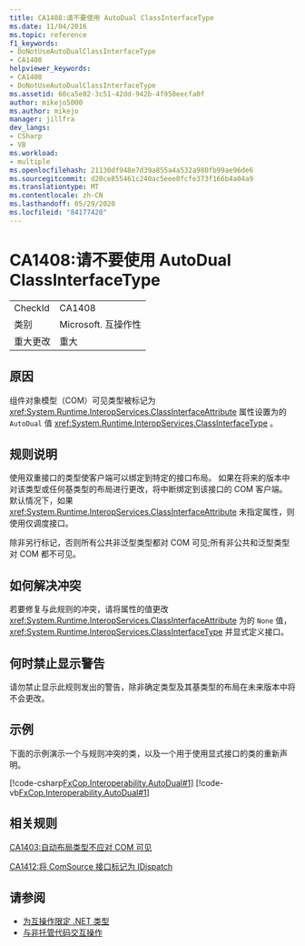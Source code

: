 ```yaml
---
title: CA1408:请不要使用 AutoDual ClassInterfaceType
ms.date: 11/04/2016
ms.topic: reference
f1_keywords:
- DoNotUseAutoDualClassInterfaceType
- CA1408
helpviewer_keywords:
- CA1408
- DoNotUseAutoDualClassInterfaceType
ms.assetid: 60ca5e02-3c51-42dd-942b-4f950eecfa0f
author: mikejo5000
ms.author: mikejo
manager: jillfra
dev_langs:
- CSharp
- VB
ms.workload:
- multiple
ms.openlocfilehash: 21130df948e7d39a855a4a532a980fb99ae96de6
ms.sourcegitcommit: d20ce855461c240ac5eee0fcfe373f166b4a04a9
ms.translationtype: MT
ms.contentlocale: zh-CN
ms.lasthandoff: 05/29/2020
ms.locfileid: "84177420"
---
```

# <a name="ca1408-do-not-use-autodual-classinterfacetype"></a>CA1408:请不要使用 AutoDual ClassInterfaceType

|||
|-|-|
|CheckId|CA1408|
|类别|Microsoft. 互操作性|
|重大更改|重大|

## <a name="cause"></a>原因
组件对象模型（COM）可见类型被标记为 <xref:System.Runtime.InteropServices.ClassInterfaceAttribute> 属性设置为的 `AutoDual` 值 <xref:System.Runtime.InteropServices.ClassInterfaceType> 。

## <a name="rule-description"></a>规则说明
使用双重接口的类型使客户端可以绑定到特定的接口布局。 如果在将来的版本中对该类型或任何基类型的布局进行更改，将中断绑定到该接口的 COM 客户端。 默认情况下，如果 <xref:System.Runtime.InteropServices.ClassInterfaceAttribute> 未指定属性，则使用仅调度接口。

除非另行标记，否则所有公共非泛型类型都对 COM 可见;所有非公共和泛型类型对 COM 都不可见。

## <a name="how-to-fix-violations"></a>如何解决冲突
若要修复与此规则的冲突，请将属性的值更改 <xref:System.Runtime.InteropServices.ClassInterfaceAttribute> 为的 `None` 值， <xref:System.Runtime.InteropServices.ClassInterfaceType> 并显式定义接口。

## <a name="when-to-suppress-warnings"></a>何时禁止显示警告
请勿禁止显示此规则发出的警告，除非确定类型及其基类型的布局在未来版本中将不会更改。

## <a name="example"></a>示例
下面的示例演示一个与规则冲突的类，以及一个用于使用显式接口的类的重新声明。

[!code-csharp[FxCop.Interoperability.AutoDual#1](../code-quality/codesnippet/CSharp/ca1408-do-not-use-autodual-classinterfacetype_1.cs)]
[!code-vb[FxCop.Interoperability.AutoDual#1](../code-quality/codesnippet/VisualBasic/ca1408-do-not-use-autodual-classinterfacetype_1.vb)]

## <a name="related-rules"></a>相关规则
[CA1403:自动布局类型不应对 COM 可见](../code-quality/ca1403.md)

[CA1412:将 ComSource 接口标记为 IDispatch](../code-quality/ca1412.md)

## <a name="see-also"></a>请参阅

- [为互操作限定 .NET 类型](/dotnet/framework/interop/qualifying-net-types-for-interoperation)
- [与非托管代码交互操作](/dotnet/framework/interop/index)
